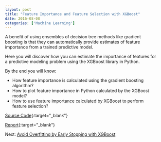 ```yaml
---
layout: post
title: "Feature Importance and Feature Selection with XGBoost"
date: 2016-08-08
categories: ['Machine Learning']
---
```


A benefit of using ensembles of decision tree methods like gradient boosting is that they can automatically provide estimates of feature importance from a trained predictive model.

Here you will discover how you can estimate the importance of features for a predictive modeling problem using the XGBoost library in Python.

By the end you will know:

- How feature importance is calculated using the gradient boosting algorithm?
- How to plot feature importance in Python calculated by the XGBoost model?
- How to use feature importance calculated by XGBoost to perform feature selection?

[Source Code](https://github.com/srikanthpagadala/machine-learning-projects/tree/master/Feature%20Importance%20and%20Feature%20Selection%20With%20XGBoost){:target="_blank"}

[Report](http://htmlpreview.github.io/?https://github.com/srikanthpagadala/machine-learning-projects/blob/master/Feature%20Importance%20and%20Feature%20Selection%20With%20XGBoost/report.html){:target="_blank"}

Next: [Avoid Overfitting by Early Stopping with XGBoost](/notes/2016/08/09/avoid-overfitting-by-early-stopping-with-xgboost)

